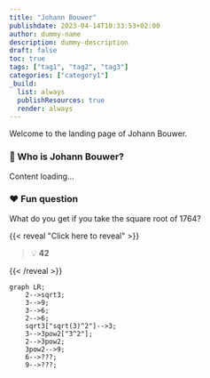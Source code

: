 ```yaml
---
title: "Johann Bouwer"
publishdate: 2023-04-14T10:33:53+02:00
author: dummy-name
description: dummy-description
draft: false
toc: true
tags: ["tag1", "tag2", "tag3"]
categories: ["category1"]
_build:
  list: always
  publishResources: true
  render: always
---
```


Welcome to the landing page of Johann Bouwer.

### :ramen: Who is Johann Bouwer?

Content loading...

### :heart: Fun question

What do you get if you take the square root of 1764?

{{< reveal "Click here to reveal" >}}

> :bulb: **42**

{{< /reveal >}}

```mermaid
graph LR;
    2-->sqrt3;
    3-->9;
    3-->6;
    2-->6;
    sqrt3["sqrt(3)^2"]-->3;
    3-->3pow2["3^2"];
    2-->3pow2;
    3pow2-->9;
    6-->???;
    9-->???;
```
